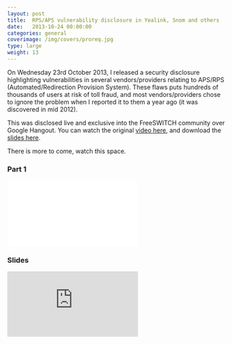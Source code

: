```yaml
---
layout: post
title:  RPS/APS vulnerability disclosure in Yealink, Snom and others
date:   2013-10-24 00:00:00
categories: general
coverimage: /img/covers/proreq.jpg
type: large
weight: 13
---
```


On Wednesday 23rd October 2013, I released a security disclosure highlighting vulnerabilities in several vendors/providers relating to APS/RPS (Automated/Redirection Provision System). These flaws puts hundreds of thousands of users at risk of toll fraud, and most vendors/providers chose to ignore the problem when I reported it to them a year ago (it was discovered in mid 2012).

This was disclosed live and exclusive into the FreeSWITCH community over Google Hangout. You can watch the original <a href="http://www.youtube.com/watch?v=2yN_-g-0PAk">video here</a>, and download the <a href="https://www.dropbox.com/s/hp5fj7e7o1mdnyt/Auto%20provisioning%20sucks.pptx">slides here</a>.

There is more to come, watch this space.

### Part 1
<iframe src="//www.youtube.com/embed/2yN_-g-0PAk" frameborder="0" allowfullscreen></iframe>

### Slides
<iframe src="http://www.slideshare.net/slideshow/embed_code/27940031" frameborder="0" marginwidth="0" marginheight="0" scrolling="no"></iframe>